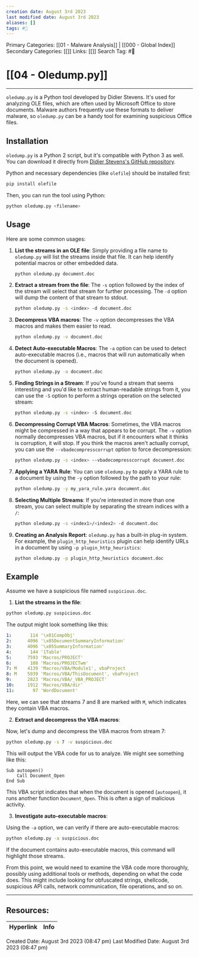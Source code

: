 ```yaml
---
creation date: August 3rd 2023
last modified date: August 3rd 2023
aliases: []
tags: #🧰
---
```


Primary Categories: [[01 - Malware Analysis]] | [[000 - Global Index]] 
Secondary Categories: [[]] 
Links: [[]] 
Search Tag: #🧰  

# [[04 - Oledump.py]]  
___

`oledump.py` is a Python tool developed by Didier Stevens. It's used for analyzing OLE files, which are often used by Microsoft Office to store documents. Malware authors frequently use these formats to deliver malware, so `oledump.py` can be a handy tool for examining suspicious Office files.

## Installation

`oledump.py` is a Python 2 script, but it's compatible with Python 3 as well. You can download it directly from [Didier Stevens's GitHub repository](https://github.com/DidierStevens/DidierStevensSuite/blob/master/oledump.py). 

Python and necessary dependencies (like `olefile`) should be installed first:

```bash
pip install olefile
```

Then, you can run the tool using Python:

```bash
python oledump.py <filename>
```

## Usage

Here are some common usages:

1. **List the streams in an OLE file**: Simply providing a file name to `oledump.py` will list the streams inside that file. It can help identify potential macros or other embedded data.
   
   ```bash
   python oledump.py document.doc
   ```

2. **Extract a stream from the file**: The `-s` option followed by the index of the stream will select that stream for further processing. The `-d` option will dump the content of that stream to stdout.

   ```bash
   python oledump.py -s <index> -d document.doc
   ```

3. **Decompress VBA macros**: The `-v` option decompresses the VBA macros and makes them easier to read.

   ```bash
   python oledump.py -v document.doc
   ```

4. **Detect Auto-executable Macros**: The `-a` option can be used to detect auto-executable macros (i.e., macros that will run automatically when the document is opened).
   
   ```bash
   python oledump.py -a document.doc
   ```

5. **Finding Strings in a Stream**: If you've found a stream that seems interesting and you'd like to extract human-readable strings from it, you can use the `-S` option to perform a strings operation on the selected stream:

   ```bash
   python oledump.py -s <index> -S document.doc
   ```

6. **Decompressing Corrupt VBA Macros**: Sometimes, the VBA macros might be compressed in a way that appears to be corrupt. The `-v` option normally decompresses VBA macros, but if it encounters what it thinks is corruption, it will stop. If you think the macros aren't actually corrupt, you can use the `--vbadecompresscorrupt` option to force decompression:

   ```bash
   python oledump.py -s <index> --vbadecompresscorrupt document.doc
   ```

7. **Applying a YARA Rule**: You can use `oledump.py` to apply a YARA rule to a document by using the `-y` option followed by the path to your rule:

   ```bash
   python oledump.py -y my_yara_rule.yara document.doc
   ```

8. **Selecting Multiple Streams**: If you're interested in more than one stream, you can select multiple by separating the stream indices with a `/`:

   ```bash
   python oledump.py -s <index1>/<index2> -d document.doc
   ```

9. **Creating an Analysis Report**: `oledump.py` has a built-in plug-in system. For example, the `plugin_http_heuristics` plugin can help identify URLs in a document by using `-p plugin_http_heuristics`:

   ```bash
   python oledump.py -p plugin_http_heuristics document.doc
   ```

## Example 

Assume we have a suspicious file named `suspicious.doc`.

1. **List the streams in the file**:

```bash
python oledump.py suspicious.doc
```

The output might look something like this:

```yaml
1:       114 '\x01CompObj'
2:      4096 '\x05DocumentSummaryInformation'
3:      4096 '\x05SummaryInformation'
4:       144 '1Table'
5:      7593 'Macros/PROJECT'
6:       108 'Macros/PROJECTwm'
7: M    4139 'Macros/VBA/Module1', vbaProject
8: M    5939 'Macros/VBA/ThisDocument', vbaProject
9:      2823 'Macros/VBA/_VBA_PROJECT'
10:     1912 'Macros/VBA/dir'
11:       97 'WordDocument'
```

Here, we can see that streams 7 and 8 are marked with `M`, which indicates they contain VBA macros.

2. **Extract and decompress the VBA macros**:

Now, let's dump and decompress the VBA macros from stream 7:

```bash
python oledump.py -s 7 -v suspicious.doc
```

This will output the VBA code for us to analyze. We might see something like this:

```vba
Sub autoopen()
    Call Document_Open
End Sub
```

This VBA script indicates that when the document is opened (`autoopen`), it runs another function `Document_Open`. This is often a sign of malicious activity.

3. **Investigate auto-executable macros**:

Using the `-a` option, we can verify if there are auto-executable macros:

```bash
python oledump.py -a suspicious.doc
```

If the document contains auto-executable macros, this command will highlight those streams.

From this point, we would need to examine the VBA code more thoroughly, possibly using additional tools or methods, depending on what the code does. This might include looking for obfuscated strings, shellcode, suspicious API calls, network communication, file operations, and so on.







___

## Resources:

| Hyperlink | Info |
| --------- | ---- |


Created Date: August 3rd 2023 (08:47 pm) 
Last Modified Date: August 3rd 2023 (08:47 pm)
